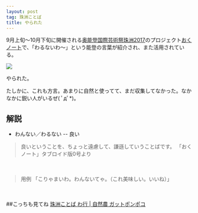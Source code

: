 ```yaml
---
layout: post
tag: 珠洲ことば
title: やられた
---
```


9月上旬～10月下旬に開催される[奥能登国際芸術祭珠洲2017](http://oku-noto.jp/about/index.html)のプロジェクト[おくノート](http://oku-noto.jp/oku-note/news/index.php?mode=disp&func=entry&entry_no=12&page=1)で、「わるないわ～」という能登の言葉が紹介され、また活用されている。

[![](http://oku-noto.jp/oku-note/warunaiwa/images/h2_01.gif)](http://oku-noto.jp/oku-note/)

やられた。

たしかに、これも方言。あまりに自然と使ってて、まだ収集してなかった。なかなかに鋭い人がいるぜ( ﾟдﾟ*)。

## 解説

- わんない／わるない -- 良い

>良いということを、ちょっと遠慮して、謙遜していうことばです。
>「おくノート」タブロイド版0号より

　

> 用例
>「こりゃまいわ。わんないてゃ。（これ美味しい。いいね）」

　

##こっちも見てね
[珠洲ことば わ行 | 自然農 ガットポンポコ](http://kobapan.com/suzuben/wa.html)

